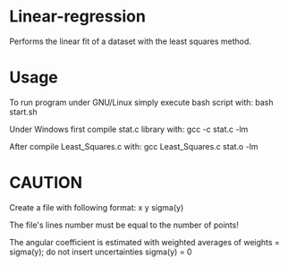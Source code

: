 # Linear-regression
Performs the linear fit of a dataset with the least squares method.

# Usage
To run program under GNU/Linux simply execute bash script with: bash start.sh

Under Windows first compile stat.c library with: gcc -c stat.c -lm

After compile Least_Squares.c with: gcc Least_Squares.c stat.o -lm

# CAUTION
Create a file with following format: x y sigma(y)

The file's lines number must be equal to the number of points!

The angular coefficient is estimated with weighted averages of weights = sigma(y); do not insert uncertainties sigma(y) = 0
